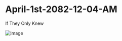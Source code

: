 # April-1st-2082-12-04-AM
If They Only Knew

![image](https://github.com/chaosdp/April-1st-2082-12-04-AM/assets/123339503/ce5b2a57-a40c-45b5-a1f0-40bf5615467c)

